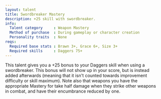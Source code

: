 ```yaml
---
layout: talent
title: Swordbreaker Mastery
description: +25 skill with swordbreaker.
info:
  Talent category     : Weapon Mastery
  Method of purchase  : During gameplay or character creation
  Personality traits  : None
reqs:
  Required base stats : Brawn 3+, Grace 6+, Size 3+
  Required skills     : Daggers 75+
---
```


This talent gives you a +25 bonus to your Daggers skill when using a swordbreaker. This bonus will not show up in your score, but is instead added afterwards (meaning that it isn't counted towards improvement difficulty or skill maximum). Note also that weapons you have the appropriate Mastery for take half damage when they strike other weapons in combat, and have their encumbrance reduced by one.